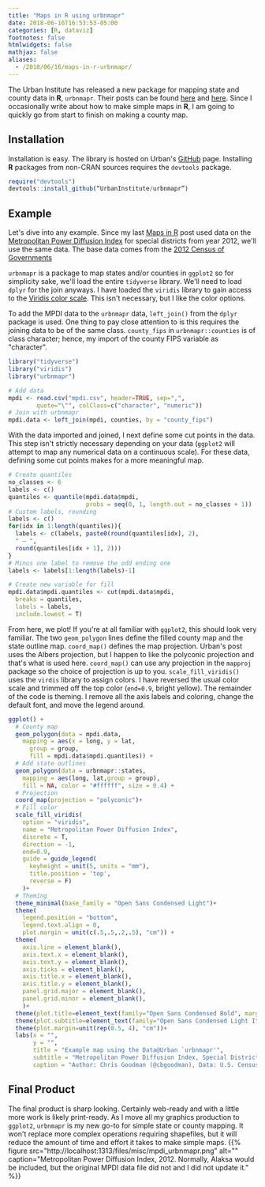 ```yaml
---
title: "Maps in R using urbnmapr"
date: 2018-06-16T16:53:53-05:00
categories: [R, dataviz]
footnotes: false
htmlwidgets: false
mathjax: false
aliases:
  - /2018/06/16/maps-in-r-urbnmapr/
---
```


The Urban Institute has released a new package for mapping state and county data in **R**, `urbnmapr`. Their posts can be found [here](https://medium.com/@urban_institute/how-to-create-state-and-county-maps-easily-in-r-577d29300bb2) and
[here](https://ui-research.github.io/r-at-urban/mapping.html). Since I occasionally write about how to make simple maps in **R**, I am going to quickly go from start to finish on making a county map.
<!--more-->

## Installation
Installation is easy. The library is hosted on Urban's [GitHub](https://github.com/UrbanInstitute/urbnmapr) page. Installing **R** packages from non-CRAN sources requires the `devtools` package.
```R
require("devtools")
devtools::install_github(“UrbanInstitute/urbnmapr”)
```

## Example
Let's dive into any example. Since my last [Maps in R](https://www.cgoodman.com/2017/02/14/maps-in-library%28maps%29-updated/) post used data on the [Metropolitan Power Diffusion Index](http://www.metrostudies.pitt.edu/Projects/Metropolitan-Power-Diffusion-Index) for special districts from year 2012, we'll use the same data. The base data comes from the [2012 Census of Governments](http://www.census.gov/govs/cog/)

`urbnmapr` is a package to map states and/or counties in `ggplot2` so for simplicity sake, we'll load the entire `tidyverse` library. We'll need to load `dplyr` for the join anyways. I have loaded the `viridis` library to gain access to the [Viridis color scale](https://cran.r-project.org/web/packages/viridis/vignettes/intro-to-viridis.html). This isn't necessary, but I like the color options.

To add the MPDI data to the `urbnmapr` data, `left_join()` from the `dplyr` package is used. One thing to pay close attention to is this requires the joining data to be of the same class. `county_fips` in `urbnmapr::counties` is of class character; hence, my import of the county FIPS variable as "character".

<!---required packages and data import--->
```R
library("tidyverse")
library("viridis")
library("urbnmapr")

# Add data
mpdi <- read.csv("mpdi.csv", header=TRUE, sep=",",
        quote="\"", colClass=c("character", "numeric"))
# Join with urbnmapr
mpdi.data <- left_join(mpdi, counties, by = "county_fips")
```

With the data imported and joined, I next define some cut points in the data. This step isn't strictly necessary depending on your data (`ggplot2` will attempt to map any numerical data on a continuous scale). For these data, defining some cut points makes for a more meaningful map.

<!---create quantiles--->
```R
# Create quantiles
no_classes <- 6
labels <- c()
quantiles <- quantile(mpdi.data$mpdi,
                      probs = seq(0, 1, length.out = no_classes + 1))
# Custom labels, rounding
labels <- c()
for(idx in 1:length(quantiles)){
  labels <- c(labels, paste0(round(quantiles[idx], 2),
  " – ",
  round(quantiles[idx + 1], 2)))
}
# Minus one label to remove the odd ending one
labels <- labels[1:length(labels)-1]

# Create new variable for fill
mpdi.data$mpdi.quantiles <- cut(mpdi.data$mpdi,
  breaks = quantiles,
  labels = labels,
  include.lowest = T)
```

From here, we plot! If you're at all familiar with `ggplot2`, this should look very familiar. The two `geom_polygon` lines define the filled county map and the state outline map. `coord_map()` defines the map projection. Urban's post uses the Albers projection, but I happen to like the polyconic projection and that's what is used here. `coord_map()` can use any projection in the `mapproj` package so the choice of projection is up to you. `scale_fill_viridis()` uses the `virdis` library to assign colors. I have reversed the usual color scale and trimmed off the top color (`end=0.9`, bright yellow). The remainder of the code is theming. I remove all the axis labels and coloring, change the default font, and move the legend around.  

<!---plot!--->
```R
ggplot() +
  # County map
  geom_polygon(data = mpdi.data,
    mapping = aes(x = long, y = lat,
      group = group,
      fill = mpdi.data$mpdi.quantiles)) +
  # Add state outlines
  geom_polygon(data = urbnmapr::states,
    mapping = aes(long, lat,group = group),
    fill = NA, color = "#ffffff", size = 0.4) +
  # Projection
  coord_map(projection = "polyconic")+
  # Fill color
  scale_fill_viridis(
    option = "viridis",
    name = "Metropolitan Power Diffusion Index",
    discrete = T,
    direction = -1,
    end=0.9,
    guide = guide_legend(
      keyheight = unit(5, units = "mm"),
      title.position = 'top',
      reverse = F)
    )+
  # Theming
  theme_minimal(base_family = "Open Sans Condensed Light")+
  theme(
    legend.position = "bottom",
    legend.text.align = 0,
    plot.margin = unit(c(.5,.5,.2,.5), "cm")) +
  theme(
    axis.line = element_blank(),
    axis.text.x = element_blank(),
    axis.text.y = element_blank(),
    axis.ticks = element_blank(),
    axis.title.x = element_blank(),
    axis.title.y = element_blank(),
    panel.grid.major = element_blank(),
    panel.grid.minor = element_blank(),
    )+
  theme(plot.title=element_text(family="Open Sans Condensed Bold", margin=margin(b=15)))+
  theme(plot.subtitle=element_text(family="Open Sans Condensed Light Italic"))+
  theme(plot.margin=unit(rep(0.5, 4), "cm"))+
  labs(x = "",
       y = "",
       title = "Example map using the Data@Urban `urbnmapr'",
       subtitle = "Metropolitan Power Diffusion Index, Special Districts 2012",
       caption = "Author: Chris Goodman (@cbgoodman), Data: U.S. Census Bureau Census of Governments")
```

## Final Product
The final product is sharp looking. Certainly web-ready and with a little more work is likely print-ready. As I move all my graphics production to `ggplot2`, `urbnmapr` is my new go-to for simple state or county mapping. It won't replace more complex operations requiring shapefiles, but it will reduce the amount of time and effort it takes to make simple maps.
{{% figure src="http://localhost:1313/files/misc/mpdi_urbnmapr.png" alt="" caption="Metropolitan Power Diffusion Index, 2012. Normally, Alaksa would be included, but the original MPDI data file did not and I did not update it." %}}
